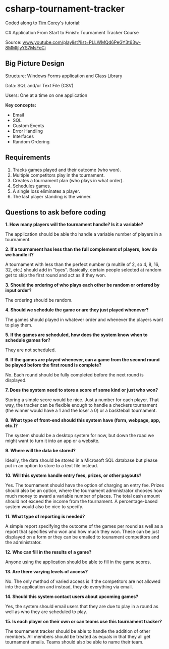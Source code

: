 # csharp-tournament-tracker

Coded along to [Tim Corey](https://github.com/TimCorey)'s tutorial:

C# Application From Start to Finish: Tournament Tracker Course

Source: www.youtube.com/playlist?list=PLLWMQd6PeGY3t63w-8MMIjIyYS7MsFcCi

## Big Picture Design

Structure: Windows Forms application and Class Library

Data: SQL and/or Text File (CSV)

Users: One at a time on one application

**Key concepts:**
- Email
- SQL
- Custom Events
- Error Handling
- Interfaces
- Random Ordering

## Requirements

1. Tracks games played and their outcome (who won).
2. Multiple competitors play in the tournament.
3. Creates a tournament plan (who plays in what order).
4. Schedules games.
5. A single loss eliminates a player.
6. The last player standing is the winner.

## Questions to ask before coding

**1. How many players will the tournament handle? Is it a variable?**

The application should be able tho handle a variable number of players in a tournament.	

**2. If a tournament has less than the full complement of players, how do we handle it?**

A tournament with less than the perfect number (a multile of 2, so 4, 8, 16, 32, etc.) should add in "byes". Basically, certain people selected at random get to skip the first round and act as if they won. 

**3. Should the ordering of who plays each other be random or ordered by input order?**

The ordering should be random.

**4. Should we schedule the game or are they just played whenever?**

The games should played in whatever order and whenever the players want to play them.

**5. If the games are scheduled, how does the system know when to schedule games for?**

They are not scheduled.

**6. If the games are played whenever, can a game from the second round be played before the first round is complete?**

No. Each round should be fully completed before the next round is displayed.

**7. Does the system need to store a score of some kind or just who won?**

Storing a simple score would be nice. Just a number for each player. That way, the tracker can be flexible enough to handle a checkers tournament (the winner would have a 1 and the loser a 0) or a baskteball tournament.

**8. What type of front-end should this system have (form, webpage, app, etc.)?**

The system should be a desktop system for now, but down the road we might want to turn it into an app or a website.

**9. Where will the data be stored?**

Ideally, the data should be stored in a Microsoft SQL database but please put in an option to store to a text file instead.

**10. Will this system handle entry fees, prizes, or other payouts?**

Yes. The tournament should have the option of charging an entry fee. Prizes should also be an option, where the tournament administrator chooses how much money to award a variable number of places. The total cash amount should not exceed the income from the tournament. A percentage-based system would also be nice to specify.

**11. What type of reporting is needed?**

A simple report specifying the outcome of the games per round as well as a report that specifies who won and how much they won. These can be just displayed on a form or they can be emailed to tounament competitors and the administrator.

**12. Who can fill in the results of a game?**

Anyone using the application should be able to fill in the game scores.

**13. Are there varying levels of access?**

No. The only method of varied access is if the competitors are not allowed into the application and instead, they do everything via email.

**14. Should this system contact users about upcoming games?**

Yes, the system should email users that they are due to play in a round as well as who they are scheduled to play.

**15. Is each player on their own or can teams use this tournament tracker?**

The tournament tracker should be able to handle the addition of other members. All members should be treated as equals in that they all get tournament emails. Teams should also be able to name their team.
